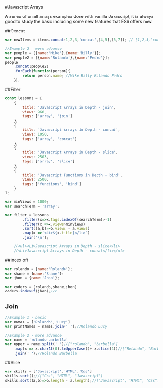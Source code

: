 #Javascript Arrays

A series of small arrays examples done with vanilla Javascript, it is always good to study the basic including some new features that ES6 offers now.

##Concat

```javascript
var newItems = items.concat(1,2,3,'concat',[4,5],[6,7]); // [1,2,3,'concat',4,5,6,7]

//Example 2 - more advance
var people = [{name:'Mike'},{name:'Billy'}];
var people2 = [{name:'Rolando'},{name:'Pedro'}];
people
	.concat(people2)
	.forEach(function(person){
		return person.name; //Mike Billy Rolando Pedro
	});

```

##Filter

``` javascript
const lessons = [
    {
        title: 'Javascript Arrays in Depth - join',
        views: 960,
        tags: ['array', 'join']
    },
    {
        title: 'Javascript Arrays in Depth - concat',
        views: 1050,
        tags: ['array', 'concat']
    },
    {
        title: 'Javascript Arrays in Depth - slice',
        views: 2503,
        tags: ['array', 'slice']
    },
    {
        title: 'Javascript Functions in Depth - bind',
        views: 2500,
        tags: ['functions', 'bind']
    }
];

var minViews = 1000;
var searchTerm = 'array';

var filter = lessons
		.filter(x=>x.tags.indexOf(searchTerm)>-1)
		.filter(x =>x.views>minViews)
		.sort((a,b)=>b.views - a.views)
		.map(x =>`<Li>${x.title}</li>`)
		.join('\n');

    //<ul><Li>Javascript Arrays in Depth - slice</li>
    //<Li>Javascript Arrays in Depth - concat</li></ul>

````
##Index off

```javascript
var rolando = {name:'Rolando'};
var shane = {name:'Shane'};
var jhon = {name:'Jhon'};

var coders = [rolando,shane,jhon]
coders.indexOf(jhon);//2

```
## Join 

```javascript
//Example 1 - basic
var names = ['Rolando','Lucy']
var printNames = names.join(' ');//Rolando Lucy

//Example 2 - more advance
var name = 'rolando barbella'
var upper = name.split(' ')//["rolando", "barbella"]
	.map(x => x.charAt(0).toUpperCase()+ x.slice(1))//["Rolando", "Barbella"]
	.join(' ');//Rolando Barbella

```
##Slice 

```javascript
var skills = ['Javascript','HTML','Css']
skills.sort();//["Css", "HTML", "Javascript"]
skills.sort((a,b)=>b.length - a.length);//["Javascript", "HTML", "Css"]

```

